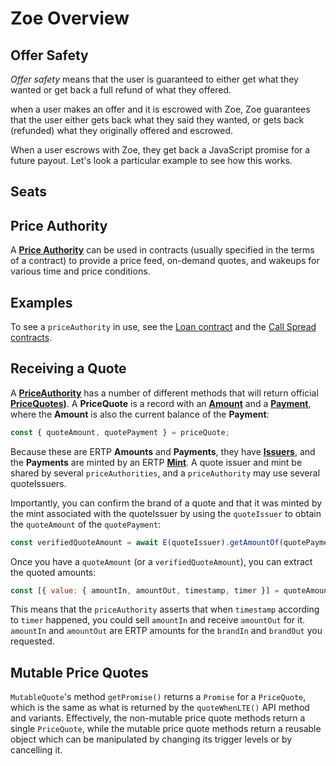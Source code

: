 # Zoe Overview

## Offer Safety

*Offer safety* means that the user is guaranteed to either
get what they wanted or get back a full refund of what they offered.

when a user makes an offer
and it is escrowed with Zoe, Zoe guarantees that the user either
gets back what they said they wanted, or gets back (refunded) what they
originally offered and escrowed.

When a user escrows with Zoe, they get back
a JavaScript promise for a future payout. Let's
look a particular example to see how this works.


## Seats

## Price Authority

A **[Price Authority](/reference/zoe-api/price-authority.md)** can be used in contracts 
(usually specified in the terms of a contract) to provide a price feed, on-demand quotes, 
and wakeups for various time and price conditions.

## Examples

To see a `priceAuthority` in use, see the [Loan
contract](https://github.com/Agoric/agoric-sdk/tree/master/packages/zoe/src/contracts/loan)
and the [Call Spread
contracts](https://github.com/Agoric/agoric-sdk/tree/master/packages/zoe/src/contracts/callSpread).

## Receiving a Quote

A **[PriceAuthority](/reference/zoe-api/price-authority.md)**  has a number of different methods that will return
official **[PriceQuotes](/reference/zoe-api/zoe-data-types.md#pricequote))**. A **PriceQuote** is a
record with an **[Amount](/reference/ertp-api/ertp-data-types.md#amount)** and a **[Payment](/reference/ertp-api/payment.md)**,
where the **Amount** is also the current balance of the **Payment**:

```js
const { quoteAmount, quotePayment } = priceQuote;
```

Because these are ERTP **Amounts** and **Payments**, they have **[Issuers](/reference/ertp-api/issuer.md)**, and
the **Payments** are minted by an ERTP **[Mint](/reference/ertp-api/mint.md)**. A quote issuer and mint 
be shared by several `priceAuthorities`, and a `priceAuthority` may
use several quoteIssuers.

Importantly, you can confirm the brand of a quote and that it was minted by the
mint associated with the quoteIssuer by using the `quoteIssuer` to obtain the
`quoteAmount` of the `quotePayment`:

```js
const verifiedQuoteAmount = await E(quoteIssuer).getAmountOf(quotePayment);
```

Once you have a `quoteAmount` (or a `verifiedQuoteAmount`), you can extract the
quoted amounts:

```js
const [{ value: { amountIn, amountOut, timestamp, timer }] = quoteAmount;
```

This means that the `priceAuthority` asserts that when `timestamp` according to
`timer` happened, you could sell `amountIn` and receive `amountOut` for it.
`amountIn` and `amountOut` are ERTP amounts for the `brandIn` and `brandOut` you
requested.

## Mutable Price Quotes

`MutableQuote`'s method `getPromise()` returns a `Promise` for a `PriceQuote`,
which is the same as what is returned by the `quoteWhenLTE()` API method and variants.
Effectively, the non-mutable price quote methods return a single `PriceQuote`, while
the mutable price quote methods return a reusable object which can be manipulated
by changing its trigger levels or by cancelling it.
